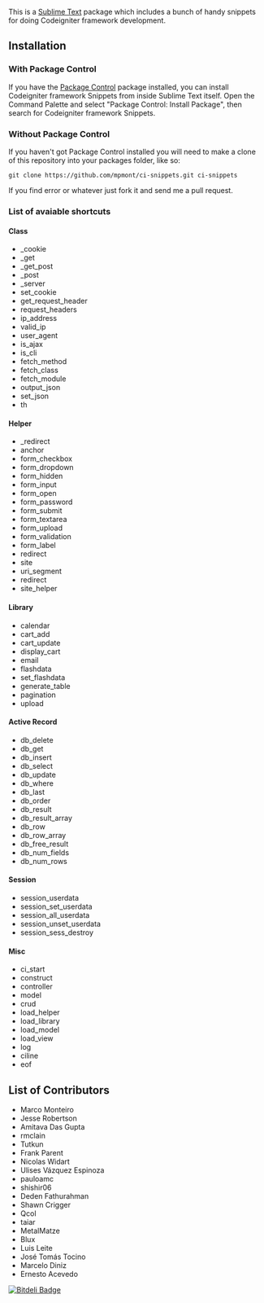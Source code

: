 This is a [Sublime Text][sublime] package which includes a bunch of handy snippets for doing Codeigniter framework development.

## Installation ##

### With Package Control ###

If you have the [Package Control][package_control] package installed, you can install Codeigniter framework Snippets from inside Sublime Text itself. Open the Command Palette and select "Package Control: Install Package", then search for Codeigniter framework Snippets.

### Without Package Control ###

If you haven't got Package Control installed you will need to make a clone of this repository into your packages folder, like so:

    git clone https://github.com/mpmont/ci-snippets.git ci-snippets


[sublime]: http://www.sublimetext.com/
[package_control]: http://wbond.net/sublime_packages/package_control

If you find error or whatever just fork it and send me a pull request.

### List of avaiable shortcuts ###


#### Class

* _cookie
* _get
* _get_post
* _post
* _server
* set_cookie
* get_request_header
* request_headers
* ip_address
* valid_ip
* user_agent
* is_ajax
* is_cli
* fetch_method
* fetch_class
* fetch_module
* output_json
* set_json
* th

#### Helper

* _redirect
* anchor
* form_checkbox
* form_dropdown
* form_hidden
* form_input
* form_open
* form_password
* form_submit
* form_textarea
* form_upload
* form_validation
* form_label
* redirect
* site
* uri_segment
* redirect
* site_helper

#### Library

* calendar
* cart_add
* cart_update
* display_cart
* email
* flashdata
* set_flashdata
* generate_table
* pagination
* upload

#### Active Record

* db_delete
* db_get
* db_insert
* db_select
* db_update
* db_where
* db_last
* db_order
* db_result
* db_result_array
* db_row
* db_row_array
* db_free_result
* db_num_fields
* db_num_rows

#### Session

* session_userdata
* session_set_userdata
* session_all_userdata
* session_unset_userdata
* session_sess_destroy

#### Misc

* ci_start
* construct
* controller
* model
* crud
* load_helper
* load_library
* load_model
* load_view
* log
* ciline
* eof


## List of Contributors

- Marco Monteiro
- Jesse Robertson
- Amitava Das Gupta
- rmclain
- Tutkun
- Frank Parent
- Nicolas Widart
- Ulises Vázquez Espinoza
- pauloamc
- shishir06
- Deden Fathurahman
- Shawn Crigger
- Qcol
- taiar
- MetalMatze
- Blux
- Luis Leite
- José Tomás Tocino
- Marcelo Diniz
- Ernesto Acevedo


[![Bitdeli Badge](https://d2weczhvl823v0.cloudfront.net/mpmont/ci-snippets/trend.png)](https://bitdeli.com/free "Bitdeli Badge")

